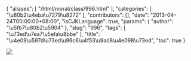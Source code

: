 {
    "aliases": [
        "/html/moral/class/996.html"
    ],
    "categories": [
        "\u80b2\u4eba\u7279\u8272"
    ],
    "contributors": [],
    "date": "2013-04-24T00:00:00+08:00",
    "isCJKLanguage": true,
    "params": {
        "author": "\u5fb7\u80b2\u5904"
    },
    "slug": "996",
    "tags": [
        "\u73ed\u7ea7\u5efa\u8bbe"
    ],
    "title": "\u4e09\u597d\u73ed\u96c6\u4f53\u9ad8\u4e098\u73ed",
    "toc": true
}

![](https://cdn.tfls.online/mirror/full/9b76aed55f59ca749fb5a2073a424b56360fc168.jpg)
